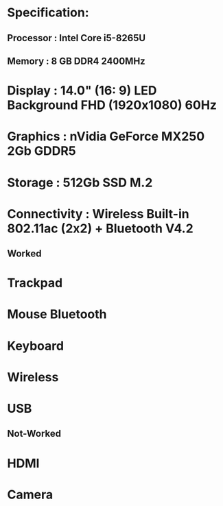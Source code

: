 # Specification:
## Processor : Intel Core i5-8265U
## Memory : 8 GB DDR4 2400MHz
# Display : 14.0" (16: 9) LED Background FHD (1920x1080) 60Hz 
# Graphics : nVidia GeForce MX250 2Gb GDDR5
# Storage : 512Gb SSD M.2
# Connectivity : Wireless Built-in 802.11ac (2x2) + Bluetooth V4.2

## Worked
# Trackpad
# Mouse Bluetooth
# Keyboard
# Wireless
# USB

## Not-Worked
# HDMI
# Camera
